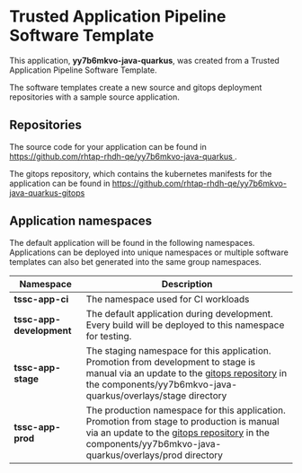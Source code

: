# Trusted Application Pipeline Software Template

This application, **yy7b6mkvo-java-quarkus**, was created from a Trusted Application Pipeline Software Template.

The software templates create a new source and gitops deployment repositories with a sample source application. 

## Repositories

The source code for your application can be found in [https://github.com/rhtap-rhdh-qe/yy7b6mkvo-java-quarkus ](https://github.com/rhtap-rhdh-qe/yy7b6mkvo-java-quarkus ).
 
The gitops repository, which contains the kubernetes manifests for the application can be found in 
[https://github.com/rhtap-rhdh-qe/yy7b6mkvo-java-quarkus-gitops ](https://github.com/rhtap-rhdh-qe/yy7b6mkvo-java-quarkus-gitops ) 

## Application namespaces 

The default application will be found in the following namespaces. Applications can be deployed into unique namespaces or multiple software templates can also bet generated into the same group namespaces.  

|  Namespace   |  Description   |  
| -------- | -------- |
| **tssc-app-ci** | The namespace used for CI workloads |
| **tssc-app-development** | The default application during development. Every build will be deployed to this namespace for testing. |
| **tssc-app-stage** | The staging namespace for this application. Promotion from development to stage is manual via an update to the [gitops repository](https://github.com/rhtap-rhdh-qe/yy7b6mkvo-java-quarkus-gitops ) in the components/yy7b6mkvo-java-quarkus/overlays/stage directory |
| **tssc-app-prod** | The production namespace for this application. Promotion from stage to production is manual via an update to the [gitops repository](https://github.com/rhtap-rhdh-qe/yy7b6mkvo-java-quarkus-gitops ) in the components/yy7b6mkvo-java-quarkus/overlays/prod directory |